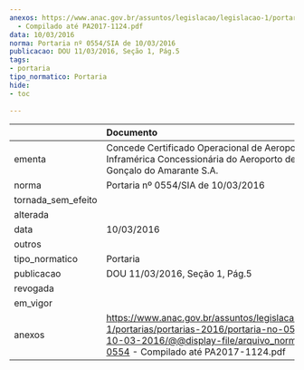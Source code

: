 ```yaml
---
anexos: https://www.anac.gov.br/assuntos/legislacao/legislacao-1/portarias/portarias-2016/portaria-no-0554-sia-de-10-03-2016/@@display-file/arquivo_norma/PA2016-0554
  - Compilado até PA2017-1124.pdf
data: 10/03/2016
norma: Portaria nº 0554/SIA de 10/03/2016
publicacao: DOU 11/03/2016, Seção 1, Pág.5
tags:
- portaria
tipo_normatico: Portaria
hide: 
- toc 
 
---
```


|                    | Documento                                                                                                                                                                                     |
|:-------------------|:----------------------------------------------------------------------------------------------------------------------------------------------------------------------------------------------|
| ementa             | Concede Certificado Operacional de Aeroporto à Inframérica Concessionária do Aeroporto de São Gonçalo do Amarante S.A.                                                                        |
| norma              | Portaria nº 0554/SIA de 10/03/2016                                                                                                                                                            |
| tornada_sem_efeito |                                                                                                                                                                                               |
| alterada           |                                                                                                                                                                                               |
| data               | 10/03/2016                                                                                                                                                                                    |
| outros             |                                                                                                                                                                                               |
| tipo_normatico     | Portaria                                                                                                                                                                                      |
| publicacao         | DOU 11/03/2016, Seção 1, Pág.5                                                                                                                                                                |
| revogada           |                                                                                                                                                                                               |
| em_vigor           |                                                                                                                                                                                               |
| anexos             | https://www.anac.gov.br/assuntos/legislacao/legislacao-1/portarias/portarias-2016/portaria-no-0554-sia-de-10-03-2016/@@display-file/arquivo_norma/PA2016-0554 - Compilado até PA2017-1124.pdf |